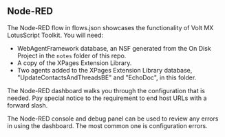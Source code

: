 ## Node-RED

The Node-RED flow in flows.json showcases the functionality of Volt MX LotusScript Toolkit. You will need:
- WebAgentFramework database, an NSF generated from the On Disk Project in the `notes` folder of this repo.
- A copy of the XPages Extension Library.
- Two agents added to the XPages Extension Library database, "UpdateContactsAndThreadsBE" and "EchoDoc", in this folder.

The Node-RED dashboard walks you through the configuration that is needed. Pay special notice to the requirement to end host URLs with a forward slash.

The Node-RED console and debug panel can be used to review any errors in using the dashboard. The most common one is configuration errors.